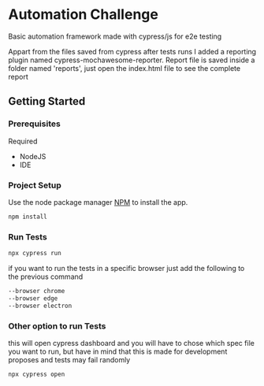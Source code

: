 # <a name="project">Automation Challenge</a>

Basic automation framework made with cypress/js for e2e testing


Appart from the files saved from cypress after tests runs I added a reporting plugin named cypress-mochawesome-reporter.
Report file is saved inside a folder named 'reports', just open the index.html file to see the complete report


## <a name="installation">Getting Started</a>
### <a name="prerequisites">Prerequisites</a>


Required
* NodeJS 
* IDE


### <a name="install-project">Project Setup</a>
Use the node package manager [NPM](https://docs.npmjs.com/downloading-and-installing-node-js-and-npm) to install the app.

```bash
npm install
```

### <a name="#run-server">Run Tests</a>

```bash
npx cypress run 
```

if you want to run the tests in a specific browser just add the following to the previous command
```bash
--browser chrome
--browser edge
--browser electron
```


### <a name="#optional">Other option to run Tests</a>
this will open cypress dashboard and you will have to chose which spec file you want to run, but have in mind that this is made for development proposes and tests may fail randomly

```bash
npx cypress open 
```
